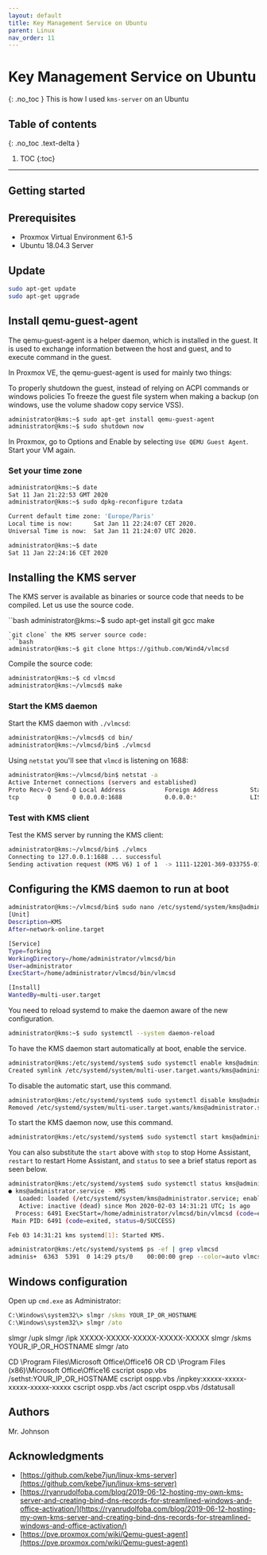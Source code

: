 ```yaml
---
layout: default
title: Key Management Service on Ubuntu
parent: Linux
nav_order: 11
---
```

# Key Management Service on Ubuntu
{: .no_toc }
This is how I used `kms-server` on an Ubuntu 

## Table of contents
{: .no_toc .text-delta }

1. TOC
{:toc}
---
## Getting started


## Prerequisites
* Proxmox Virtual Environment 6.1-5
* Ubuntu 18.04.3 Server


## Update
```bash
sudo apt-get update
sudo apt-get upgrade
```

## Install qemu-guest-agent
The qemu-guest-agent is a helper daemon, which is installed in the guest. It is used to exchange information between the host and guest, and to execute command in the guest.

In Proxmox VE, the qemu-guest-agent is used for mainly two things:

To properly shutdown the guest, instead of relying on ACPI commands or windows policies
To freeze the guest file system when making a backup (on windows, use the volume shadow copy service VSS).

```bash
administrator@kms:~$ sudo apt-get install qemu-guest-agent
administrator@kms:~$ sudo shutdown now
```
In Proxmox, go to Options and Enable by selecting `Use QEMU Guest Agent`. Start your VM again. 

### Set your time zone
```bash
administrator@kms:~$ date
Sat 11 Jan 21:22:53 GMT 2020
administrator@kms:~$ sudo dpkg-reconfigure tzdata

Current default time zone: 'Europe/Paris'
Local time is now:      Sat Jan 11 22:24:07 CET 2020.
Universal Time is now:  Sat Jan 11 21:24:07 UTC 2020.

administrator@kms:~$ date
Sat 11 Jan 22:24:16 CET 2020
```

## Installing the KMS server
The KMS server is available as binaries or source code that needs to be compiled. Let us use the source code.

``bash
administrator@kms:~$ sudo apt-get install git gcc make
```
`git clone` the KMS server source code:
```bash
administrator@kms:~$ git clone https://github.com/Wind4/vlmcsd
````
Compile the source code:
```bash
administrator@kms:~$ cd vlmcsd
administrator@kms:~/vlmcsd$ make
```
### Start the KMS daemon
Start the KMS daemon with `./vlmcsd`:
```bash
administrator@kms:~/vlmcsd$ cd bin/
administrator@kms:~/vlmcsd/bin$ ./vlmcsd 
```
Using `netstat` you'll see that `vlmcd` is listening on 1688:
```bash
administrator@kms:~/vlmcsd/bin$ netstat -a
Active Internet connections (servers and established)
Proto Recv-Q Send-Q Local Address           Foreign Address         State      
tcp        0      0 0.0.0.0:1688            0.0.0.0:*               LISTEN  
```
### Test with KMS client
Test the KMS server by running the KMS client:
```bash
administrator@kms:~/vlmcsd/bin$ ./vlmcs
Connecting to 127.0.0.1:1688 ... successful
Sending activation request (KMS V6) 1 of 1  -> 1111-12201-369-033755-01-5079-11213.0010-0032021 (4A1DD49C13BB0079)
```
## Configuring the KMS daemon to run at boot
```bash
administrator@kms:~/vlmcsd/bin$ sudo nano /etc/systemd/system/kms@administrator.service
[Unit]
Description=KMS
After=network-online.target

[Service]
Type=forking
WorkingDirectory=/home/administrator/vlmcsd/bin
User=administrator
ExecStart=/home/administrator/vlmcsd/bin/vlmcsd

[Install]
WantedBy=multi-user.target
```

You need to reload systemd to make the daemon aware of the new configuration.
```bash
administrator@kms:~$ sudo systemctl --system daemon-reload
```
To have the KMS daemon start automatically at boot, enable the service.
```bash
administrator@kms:/etc/systemd/system$ sudo systemctl enable kms@administrator.service
Created symlink /etc/systemd/system/multi-user.target.wants/kms@administrator.service → /etc/systemd/system/kms@administrator.service.
```
To disable the automatic start, use this command.
```bash
administrator@kms:/etc/systemd/system$ sudo systemctl disable kms@administrator.service 
Removed /etc/systemd/system/multi-user.target.wants/kms@administrator.service.
```

To start the KMS daemon now, use this command.
```bash
administrator@kms:/etc/systemd/system$ sudo systemctl start kms@administrator.service 
```

You can also substitute the `start` above with `stop` to stop Home Assistant, `restart` to restart Home Assistant, and `status` to see a brief status report as seen below.
```bash
administrator@kms:/etc/systemd/system$ sudo systemctl status kms@administrator.service 
● kms@administrator.service - KMS
   Loaded: loaded (/etc/systemd/system/kms@administrator.service; enabled; vendor preset: enabled)
   Active: inactive (dead) since Mon 2020-02-03 14:31:21 UTC; 1s ago
  Process: 6491 ExecStart=/home/administrator/vlmcsd/bin/vlmcsd (code=exited, status=0/SUCCESS)
 Main PID: 6491 (code=exited, status=0/SUCCESS)

Feb 03 14:31:21 kms systemd[1]: Started KMS.
```

```bash
administrator@kms:/etc/systemd/system$ ps -ef | grep vlmcsd
adminis+  6363  5391  0 14:29 pts/0    00:00:00 grep --color=auto vlmcsd
```

## Windows configuration
Open up `cmd.exe` as Administrator:
```cmd
C:\Windows\system32\> slmgr /skms YOUR_IP_OR_HOSTNAME
C:\Windows\system32\> slmgr /ato
```

slmgr /upk
slmgr /ipk XXXXX-XXXXX-XXXXX-XXXXX-XXXXX
slmgr /skms YOUR_IP_OR_HOSTNAME
slmgr /ato


CD \Program Files\Microsoft Office\Office16 OR CD \Program Files (x86)\Microsoft Office\Office16
cscript ospp.vbs /sethst:YOUR_IP_OR_HOSTNAME
cscript ospp.vbs /inpkey:xxxxx-xxxxx-xxxxx-xxxxx-xxxxx
cscript ospp.vbs /act
cscript ospp.vbs /dstatusall



## Authors
Mr. Johnson


## Acknowledgments
* [https://github.com/kebe7jun/linux-kms-server](https://github.com/kebe7jun/linux-kms-server)
* [https://ryanrudolfoba.com/blog/2019-06-12-hosting-my-own-kms-server-and-creating-bind-dns-records-for-streamlined-windows-and-office-activation/](https://ryanrudolfoba.com/blog/2019-06-12-hosting-my-own-kms-server-and-creating-bind-dns-records-for-streamlined-windows-and-office-activation/)
* [https://pve.proxmox.com/wiki/Qemu-guest-agent](https://pve.proxmox.com/wiki/Qemu-guest-agent)